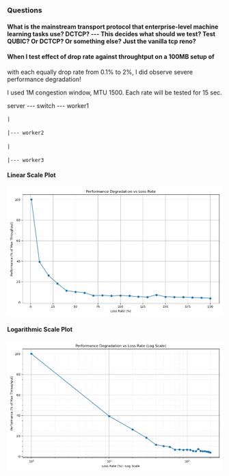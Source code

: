 ### Questions

#### What is the mainstream transport protocol that enterprise-level machine learning tasks use? DCTCP? --- This decides what should we test? Test QUBIC? Or DCTCP? Or something else? Just the vanilla tcp reno?

#### When I test effect of drop rate against throughtput on a 100MB setup of 

with each equally drop rate from 0.1% to 2%, I did observe severe performance degradation! 

I used 1M congestion window, MTU 1500. Each rate will be tested for 15 sec. 

server --- switch --- worker1

    |

    |--- worker2

    |

    |--- worker3


#### Linear Scale Plot

![Throughput vs Loss Rate (Linear Scale)](results_20250520_140640/throughput_vs_loss.png)

#### Logarithmic Scale Plot

![Throughput vs Loss Rate (Log Scale)](results_20250520_140640/throughput_vs_loss_log.png)
